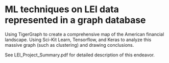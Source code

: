 # ML techniques on LEI data represented in a graph database
Using TigerGraph to create a comprehensive map of the American financial landscape. Using Sci-Kit Learn, Tensorflow, and Keras to analyze this massive graph (such as clustering) and drawing conclusions.

See LEI_Project_Summary.pdf for detailed description of this endeavor.

